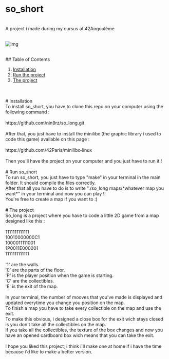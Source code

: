 # so_short<br>
<br>
A project i made during my cursus at 42Angoulême<br>
<br>
 
![img](https://github.com/user-attachments/assets/c3843a6e-aa24-42cc-a006-cafd019882c3)
 
<br>
## Table of Contents

1. [Installation](#installation) <br>
2. [Run the project](#runtheproject)<br>
3. [The project](#theproject)<br>
<br>
<br>
# Installation 
<br>
To install so_short, you have to clone this repo on your computer using the following command : <br>
<br>
  https://github.com/nin9rz/so_long.git<br>
<br>
After that, you just have to install the minilibx (the graphic library i used to code this game) available on this page :<br>
<br>
  https://github.com/42Paris/minilibx-linux <br>
<br>
Then you'll have the project on your computer and you just have to run it !<br>
<br>
# Run so_short
<br>
To run so_short, you just have to type "make" in your terminal in the main folder. It should compile the files correctly.<br>
After that all you have to do is to write "./so_long maps/*whatever map you want*" in your terminal and now you can play !!<br>
You're free to create a map if you want to :)<br>
<br>
# The project
<br>
So_long is a project where you have to code a little 2D game from a map designed like this : <br>
<br>
1111111111111<br>
10010000000C1<br>
1000011111001<br>
1P0011E000001<br>
1111111111111<br>
<br>
'1' are the walls.<br>
'0' are the parts of the floor.<br>
'P' is the player position when the game is starting.<br>
'C' are the collectibles.<br>
'E' is the exit of the map.<br>
<br>
In your terminal, the number of mooves that you've made is displayed and updated everytime you change you position on the map.<br>
To finish a map you have to take every collectible on the map and use the exit. <br>
To make this obvious, i designed a close box for the exit wich stays closed is you don't take all the collectibles on the map. <br>
If you take all the collectibles, the texture of the box changes and now you have an opened cardboard box wich means that you can take the exit.<br>
<br>
I hope you liked this project, i think i'll make one at home if i have the time because i'd like to make a better version.<br>
